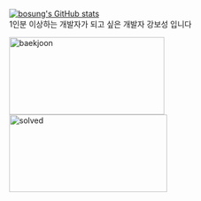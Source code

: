 [![bosung's GitHub stats](https://github-readme-stats.vercel.app/api?username=boham97)](https://github.com/anuraghazra/github-readme-stats)
<br>
1인분 이상하는 개발자가 되고 싶은 개발자 강보성 입니다
<br>
  <div key="1">
    <img src=http://mazassumnida.wtf/api/v2/generate_badge?boj=qhtjd0479 width="280" height="140" alt="baekjoon" />
    <img src=http://mazandi.herokuapp.com/api?handle=qhtjd0479&theme=warm width="285" height="140" alt="solved" />
  </div>
